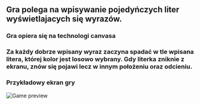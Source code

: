 ## Gra polega na wpisywanie pojedyńczych liter wyświetlajacych się wyrazów.
### Gra opiera się na technologi canvasa
###  Za każdy dobrze wpisany wyraz zaczyna spadać w tle wpisana litera, której kolor jest losowo wybrany. Gdy literka zniknie z ekranu, znów się pojawi lecz w innym położeniu oraz odcieniu.

### Przykładowy ekran gry
![Game preview](https://i.ibb.co/2vX5Pp5/typing-game.png)
